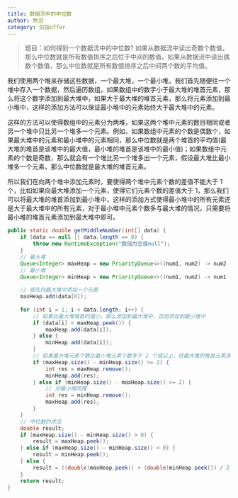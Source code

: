 ```yaml
---
title: 数据流中的中位数
author: 熊滔
category: 剑指offer
---
```


> 题目：如何得到一个数据流中的中位数? 如果从数据流中读出奇数个数值，那么中位数就是所有数值排序之后位于中间的数值。如果从数据流中读出偶数个数值，那么中位数就是所有数值排序之后中间两个数的平均值。

我们使用两个堆来存储这些数据，一个最大堆，一个最小堆。我们首先随便往一个堆中存入一个数据，然后遍历数组，如果数组中的数字小于最大堆的堆首元素，那么将这个数字添加到最大堆中，如果大于最大堆的堆首元素，那么将元素添加到最小堆中，这样的添加方法可以保证最小堆中的元素始终大于最大堆中的元素。

这样的方法可以使得数组中的元素分为两堆，如果这两个堆中元素的数目相同或者另一个堆中只比另一个堆多一个元素。例如，如果数组中元素的个数是偶数个，如果最大堆中的元素和最小堆中的元素相同，那么中位数就是两个堆首的平均值(最大堆的堆首是该堆中的最大值，最小堆的堆首是该堆中的最小值)；如果数组中元素的个数是奇数，那么就会有一个堆比另一个堆多出一个元素，假设最大堆比最小堆多一个元素，那么中位数就是最大堆的堆首元素。

所以我们在向两个堆中添加元素时，要使得两个堆中元素个数的差值不能大于 $1$ 个，比如如果向最大堆添加一个元素，使得它们元素个数的差值大于 $1$，那么我们可以将最大堆的堆首添加到最小堆中，这样的添加方式使得最小堆中的所有元素还是大于最大堆中的所有元素，对于最小堆中元素个数多与最大堆的情况，只需要将最小堆的堆首元素添加到最大堆中即可。

```java
public static double getMiddleNumber(int[] data) {
    if (data == null || data.length == 0) {
        throw new RuntimeException("数组为空或null");
    }
    // 最大堆
    Queue<Integer> maxHeap = new PriorityQueue<>((num1, num2) -> num2 - num1);
    // 最小堆
    Queue<Integer> minHeap = new PriorityQueue<>((num1, num2) -> num1 - num2);
    
    // 首先向最大堆中添加一个元素
    maxHeap.add(data[0]);
    
    for (int i = 1; i < data.length; i++) {
        // 如果比最大堆堆首的值小，那么添加到最大堆中，否则添加到最小堆中
        if (data[i] < maxHeap.peek()) {
            maxHeap.add(data[i]);
        } else {
            minHeap.add(data[i]);
        }
        // 如果最大堆元素个数比最小堆元素个数多于 2 个或以上，将最大堆的堆首元素添加到最小堆中
        if (maxHeap.size() - minHeap.size() >= 2) {
            int res = maxHeap.remove();
            minHeap.add(res);
        } else if (minHeap.size() - maxHeap.size() >= 2) {
            // 对最小堆同理
            int res = minHeap.remove();
            maxHeap.add(res);
        }
    }
    // 中位数的求法
    double result;
    if (maxHeap.size() - minHeap.size() > 0) {
        result = maxHeap.peek();
    } else if (maxHeap.size() - minHeap.size() < 0) {
        result = minHeap.peek();
    } else {
        result = ((double)maxHeap.peek() + (double)minHeap.peek()) / 2;
    }
    return result;
}
```



<Disqus />